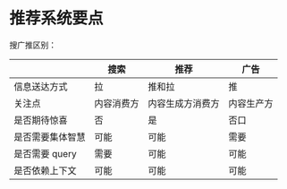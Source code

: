 # 推荐系统要点

搜广推区别：

|            | 搜索    | 推荐       | 广告    |
|------------|-------|----------|-------|
| 信息送达方式     | 拉     | 推和拉      | 推     |
| 关注点        | 内容消费方 | 内容生成方消费方 | 内容生产方 |
| 是否期待惊喜     | 否     | 是        | 否口    |
| 是否需要集体智慧   | 可能    | 可能       | 需要    |
| 是否需要 query | 需要    | 可能       | 可能    |
| 是否依赖上下文    | 可能    | 可能       | 可能    |
